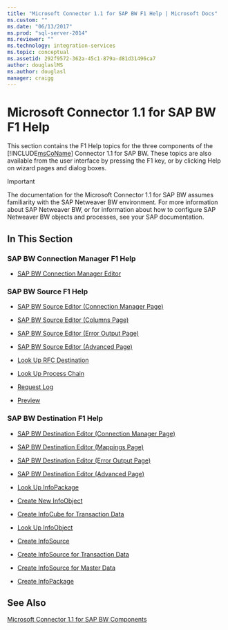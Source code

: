 ```yaml
---
title: "Microsoft Connector 1.1 for SAP BW F1 Help | Microsoft Docs"
ms.custom: ""
ms.date: "06/13/2017"
ms.prod: "sql-server-2014"
ms.reviewer: ""
ms.technology: integration-services
ms.topic: conceptual
ms.assetid: 292f9572-362a-45c1-879a-d81d31496ca7
author: douglaslMS
ms.author: douglasl
manager: craigg
---
```

# Microsoft Connector 1.1 for SAP BW F1 Help
  This section contains the F1 Help topics for the three components of the [!INCLUDE[msCoName](../includes/msconame-md.md)] Connector 1.1 for SAP BW. These topics are also available from the user interface by pressing the F1 key, or by clicking Help on wizard pages and dialog boxes.  
  
> [!IMPORTANT]  
>  The documentation for the Microsoft Connector 1.1 for SAP BW assumes familiarity with the SAP Netweaver BW environment. For more information about SAP Netweaver BW, or for information about how to configure SAP Netweaver BW objects and processes, see your SAP documentation.  
  
## In This Section  
  
### SAP BW Connection Manager F1 Help  
  
-   [SAP BW Connection Manager Editor](sap-bw-connection-manager-editor.md)  
  
### SAP BW Source F1 Help  
  
-   [SAP BW Source Editor &#40;Connection Manager Page&#41;](data-flow/sap-bw-source-editor-connection-manager-page.md)  
  
-   [SAP BW Source Editor &#40;Columns Page&#41;](data-flow/sap-bw-source-editor-columns-page.md)  
  
-   [SAP BW Source Editor &#40;Error Output Page&#41;](data-flow/sap-bw-source-editor-error-output-page.md)  
  
-   [SAP BW Source Editor &#40;Advanced Page&#41;](data-flow/sap-bw-source-editor-advanced-page.md)  
  
-   [Look Up RFC Destination](data-flow/look-up-rfc-destination.md)  
  
-   [Look Up Process Chain](data-flow/look-up-process-chain.md)  
  
-   [Request Log](data-flow/request-log.md)  
  
-   [Preview](data-flow/preview.md)  
  
### SAP BW Destination F1 Help  
  
-   [SAP BW Destination Editor &#40;Connection Manager Page&#41;](data-flow/sap-bw-destination-editor-connection-manager-page.md)  
  
-   [SAP BW Destination Editor &#40;Mappings Page&#41;](data-flow/sap-bw-destination-editor-mappings-page.md)  
  
-   [SAP BW Destination Editor &#40;Error Output Page&#41;](data-flow/sap-bw-destination-editor-error-output-page.md)  
  
-   [SAP BW Destination Editor &#40;Advanced Page&#41;](data-flow/sap-bw-destination-editor-advanced-page.md)  
  
-   [Look Up InfoPackage](data-flow/look-up-infopackage.md)  
  
-   [Create New InfoObject](data-flow/create-new-infoobject.md)  
  
-   [Create InfoCube for Transaction Data](data-flow/create-infocube-for-transaction-data.md)  
  
-   [Look Up InfoObject](data-flow/look-up-infoobject.md)  
  
-   [Create InfoSource](data-flow/create-infosource.md)  
  
-   [Create InfoSource for Transaction Data](data-flow/create-infosource-for-transaction-data.md)  
  
-   [Create InfoSource for Master Data](data-flow/create-infosource-for-master-data.md)  
  
-   [Create InfoPackage](data-flow/create-infopackage.md)  
  
## See Also  
 [Microsoft Connector 1.1 for SAP BW Components](microsoft-connector-for-sap-bw-components.md)  
  
  
